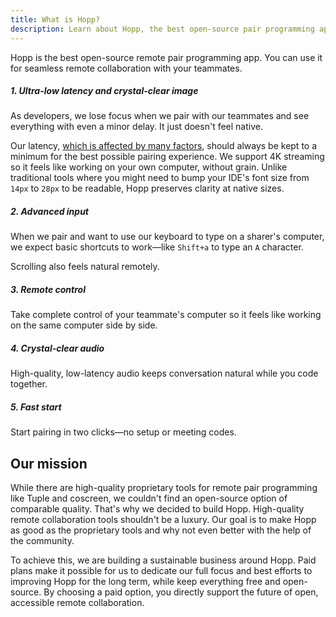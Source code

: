 ```yaml
---
title: What is Hopp?
description: Learn about Hopp, the best open-source pair programming app.
---
```


Hopp is the best open-source remote pair programming app. You can use it for seamless remote collaboration with your teammates.

##### 1. Ultra-low latency and crystal-clear image

As developers, we lose focus when we pair with our teammates and see everything with even a minor delay. It
just doesn't feel native.

Our latency, [which is affected by many factors](https://gethopp.app/blog/latency-exploration), should always be kept to a
minimum for the best possible pairing experience. We support 4K streaming so it feels like working on your own computer, without
grain. Unlike traditional tools where you might need to bump your IDE's font size from `14px` to `28px` to be readable,
Hopp preserves clarity at native sizes.

##### 2. Advanced input

When we pair and want to use our keyboard to type on a sharer's computer, we expect basic shortcuts to work—like
`Shift+a` to type an `A` character.

Scrolling also feels natural remotely.

##### 3. Remote control

Take complete control of your teammate's computer so it feels like working on the same computer side by side.

##### 4. Crystal-clear audio

High-quality, low-latency audio keeps conversation natural while you code together.

##### 5. Fast start

Start pairing in two clicks—no setup or meeting codes.

## Our mission

While there are high-quality proprietary tools for remote pair programming like Tuple and coscreen, we couldn't find
an open-source option of comparable quality. That's why we decided to build Hopp. High-quality remote collaboration tools
shouldn't be a luxury. Our goal is to make Hopp as good as the proprietary tools and why not even better with the
help of the community.

To achieve this, we are building a sustainable business around Hopp. Paid plans make it possible for us to dedicate our
full focus and best efforts to improving Hopp for the long term, while keep everything free and open-source. By choosing a
paid option, you directly support the future of open, accessible remote collaboration.